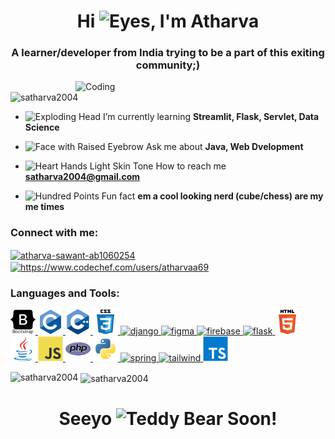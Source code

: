 <h1 align="center">Hi <img src="https://raw.githubusercontent.com/Tarikul-Islam-Anik/Animated-Fluent-Emojis/master/Emojis/Hand%20gestures/Eyes.png" alt="Eyes" width="25" height="25" />, I'm Atharva</h1>
<h3 align="center">A learner/developer from India trying to be a part of this exiting community;)</h3>
<img align="right" alt="Coding" width="400" src="https://user-images.githubusercontent.com/74038190/225813708-98b745f2-7d22-48cf-9150-083f1b00d6c9.gif"/>

<p align="left"> <img src="https://komarev.com/ghpvc/?username=satharva2004&label=Profile%20views&color=0e75b6&style=flat" alt="satharva2004" /> </p>

- <img src="https://raw.githubusercontent.com/Tarikul-Islam-Anik/Animated-Fluent-Emojis/master/Emojis/Smilies/Exploding%20Head.png" alt="Exploding Head" width="25" height="25" /> I’m currently learning **Streamlit, Flask, Servlet, Data Science**

- <img src="https://raw.githubusercontent.com/Tarikul-Islam-Anik/Animated-Fluent-Emojis/master/Emojis/Smilies/Face%20with%20Raised%20Eyebrow.png" alt="Face with Raised Eyebrow" width="25" height="25" /> Ask me about **Java, Web Dvelopment**

- <img src="https://raw.githubusercontent.com/Tarikul-Islam-Anik/Animated-Fluent-Emojis/master/Emojis/Hand%20gestures/Heart%20Hands%20Light%20Skin%20Tone.png" alt="Heart Hands Light Skin Tone" width="25" height="25" /> How to reach me **satharva2004@gmail.com**

- <img src="https://raw.githubusercontent.com/Tarikul-Islam-Anik/Animated-Fluent-Emojis/master/Emojis/Smilies/Hundred%20Points.png" alt="Hundred Points" width="25" height="25" /> Fun fact **em a cool looking nerd (cube/chess) are my me times**

<h3 align="left">Connect with me:</h3>
<p align="left">
<a href="https://linkedin.com/in/atharva-sawant-ab1060254" target="blank"><img align="center" src="https://raw.githubusercontent.com/rahuldkjain/github-profile-readme-generator/master/src/images/icons/Social/linked-in-alt.svg" alt="atharva-sawant-ab1060254" height="30" width="40" /></a>
<a href="https://www.codechef.com/users/https://www.codechef.com/users/atharvaa69" target="blank"><img align="center" src="https://cdn.jsdelivr.net/npm/simple-icons@3.1.0/icons/codechef.svg" alt="https://www.codechef.com/users/atharvaa69" height="30" width="40" /></a>
</p>

<h3 align="left">Languages and Tools:</h3>
<p align="left"> <a href="https://getbootstrap.com" target="_blank" rel="noreferrer"> <img src="https://raw.githubusercontent.com/devicons/devicon/master/icons/bootstrap/bootstrap-plain-wordmark.svg" alt="bootstrap" width="40" height="40"/> </a> <a href="https://www.cprogramming.com/" target="_blank" rel="noreferrer"> <img src="https://raw.githubusercontent.com/devicons/devicon/master/icons/c/c-original.svg" alt="c" width="40" height="40"/> </a> <a href="https://www.w3schools.com/cpp/" target="_blank" rel="noreferrer"> <img src="https://raw.githubusercontent.com/devicons/devicon/master/icons/cplusplus/cplusplus-original.svg" alt="cplusplus" width="40" height="40"/> </a> <a href="https://www.w3schools.com/css/" target="_blank" rel="noreferrer"> <img src="https://raw.githubusercontent.com/devicons/devicon/master/icons/css3/css3-original-wordmark.svg" alt="css3" width="40" height="40"/> </a> <a href="https://www.djangoproject.com/" target="_blank" rel="noreferrer"> <img src="https://cdn.worldvectorlogo.com/logos/django.svg" alt="django" width="40" height="40"/> </a> <a href="https://www.figma.com/" target="_blank" rel="noreferrer"> <img src="https://www.vectorlogo.zone/logos/figma/figma-icon.svg" alt="figma" width="40" height="40"/> </a> <a href="https://firebase.google.com/" target="_blank" rel="noreferrer"> <img src="https://www.vectorlogo.zone/logos/firebase/firebase-icon.svg" alt="firebase" width="40" height="40"/> </a> <a href="https://flask.palletsprojects.com/" target="_blank" rel="noreferrer"> <img src="https://www.vectorlogo.zone/logos/pocoo_flask/pocoo_flask-icon.svg" alt="flask" width="40" height="40"/> </a> <a href="https://www.w3.org/html/" target="_blank" rel="noreferrer"> <img src="https://raw.githubusercontent.com/devicons/devicon/master/icons/html5/html5-original-wordmark.svg" alt="html5" width="40" height="40"/> </a> <a href="https://www.java.com" target="_blank" rel="noreferrer"> <img src="https://raw.githubusercontent.com/devicons/devicon/master/icons/java/java-original.svg" alt="java" width="40" height="40"/> </a> <a href="https://developer.mozilla.org/en-US/docs/Web/JavaScript" target="_blank" rel="noreferrer"> <img src="https://raw.githubusercontent.com/devicons/devicon/master/icons/javascript/javascript-original.svg" alt="javascript" width="40" height="40"/> </a> <a href="https://www.php.net" target="_blank" rel="noreferrer"> <img src="https://raw.githubusercontent.com/devicons/devicon/master/icons/php/php-original.svg" alt="php" width="40" height="40"/> </a> <a href="https://www.python.org" target="_blank" rel="noreferrer"> <img src="https://raw.githubusercontent.com/devicons/devicon/master/icons/python/python-original.svg" alt="python" width="40" height="40"/> </a> <a href="https://spring.io/" target="_blank" rel="noreferrer"> <img src="https://www.vectorlogo.zone/logos/springio/springio-icon.svg" alt="spring" width="40" height="40"/> </a> <a href="https://tailwindcss.com/" target="_blank" rel="noreferrer"> <img src="https://www.vectorlogo.zone/logos/tailwindcss/tailwindcss-icon.svg" alt="tailwind" width="40" height="40"/> </a> <a href="https://www.typescriptlang.org/" target="_blank" rel="noreferrer"> <img src="https://raw.githubusercontent.com/devicons/devicon/master/icons/typescript/typescript-original.svg" alt="typescript" width="40" height="40"/> </a> </p>

<p><img align="left" src="https://github-readme-stats.vercel.app/api/top-langs?username=satharva2004&show_icons=true&locale=en&layout=compact" alt="satharva2004" /></p>

<p>&nbsp;<img align="center" src="https://github-readme-stats.vercel.app/api?username=satharva2004&show_icons=true&locale=en" alt="satharva2004" /></p>

<h1 align="center">Seeyo <img src="https://raw.githubusercontent.com/Tarikul-Islam-Anik/Animated-Fluent-Emojis/master/Emojis/Activities/Teddy%20Bear.png" alt="Teddy Bear" width="25" height="25" /> Soon!</h1>
